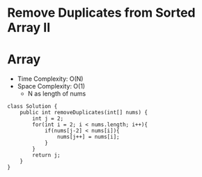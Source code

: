 # Remove Duplicates from Sorted Array II

# Array

- Time Complexity: O(N)
- Space Complexity: O(1)
  - N as length of nums

```
class Solution {
    public int removeDuplicates(int[] nums) {
        int j = 2;
        for(int i = 2; i < nums.length; i++){
            if(nums[j-2] < nums[i]){
                nums[j++] = nums[i];
            }
        }
        return j;
    }
}
```
